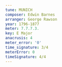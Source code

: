 ```yaml
---
tune: MUNICH
composer: Edwin Barnes
arranger: George Rawson
year: 1796-1877
meter: 7.7.7.3.
key: E Major
anacrusis: 4
meter_error: '0'
time_signature: 3/4
meterError: 0
timeSignature: 4/4
---
```

